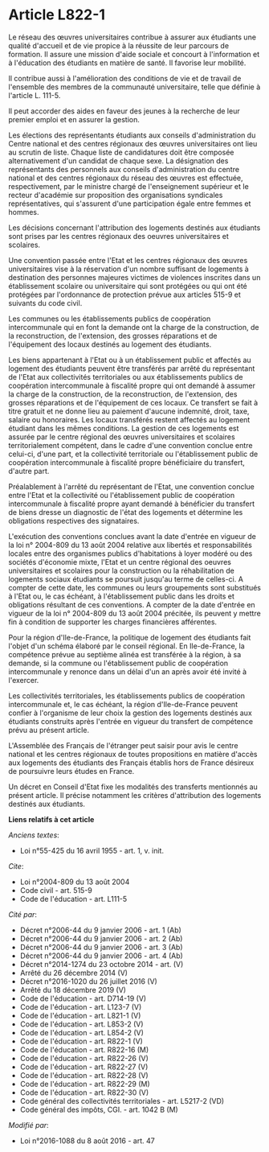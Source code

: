 # Article L822-1

Le réseau des œuvres universitaires contribue à assurer aux étudiants une qualité d'accueil et de vie propice à la réussite
de leur parcours de formation. Il assure une mission d'aide sociale et concourt à l'information et à l'éducation des
étudiants en matière de santé. Il favorise leur mobilité. 

Il contribue aussi à l'amélioration des conditions de vie et de travail de l'ensemble des membres de la communauté
universitaire, telle que définie à l'article L. 111-5.

Il peut accorder des aides en faveur des jeunes à la recherche de leur premier emploi et en assurer la gestion. 

Les élections des représentants étudiants aux conseils d'administration du Centre national et des centres régionaux des
œuvres universitaires ont lieu au scrutin de liste. Chaque liste de candidatures doit être composée alternativement d'un
candidat de chaque sexe. La désignation des représentants des personnels aux conseils d'administration du centre national et
des centres régionaux du réseau des œuvres est effectuée, respectivement, par le ministre chargé de l'enseignement supérieur
et le recteur d'académie sur proposition des organisations syndicales représentatives, qui s'assurent d'une participation
égale entre femmes et hommes. 

Les décisions concernant l'attribution des logements destinés aux étudiants sont prises par les centres régionaux des oeuvres
universitaires et scolaires. 

Une convention passée entre l'Etat et les centres régionaux des œuvres universitaires vise à la réservation d'un nombre
suffisant de logements à destination des personnes majeures victimes de violences inscrites dans un établissement scolaire ou
universitaire qui sont protégées ou qui ont été protégées par l'ordonnance de protection prévue aux articles 515-9 et
suivants du code civil. 

Les communes ou les établissements publics de coopération intercommunale qui en font la demande ont la charge de la
construction, de la reconstruction, de l'extension, des grosses réparations et de l'équipement des locaux destinés au
logement des étudiants. 

Les biens appartenant à l'Etat ou à un établissement public et affectés au logement des étudiants peuvent être transférés par
arrêté du représentant de l'Etat aux collectivités territoriales ou aux établissements publics de coopération intercommunale
à fiscalité propre qui ont demandé à assumer la charge de la construction, de la reconstruction, de l'extension, des grosses
réparations et de l'équipement de ces locaux. Ce transfert se fait à titre gratuit et ne donne lieu au paiement d'aucune
indemnité, droit, taxe, salaire ou honoraires. Les locaux transférés restent affectés au logement étudiant dans les mêmes
conditions. La gestion de ces logements est assurée par le centre régional des œuvres universitaires et scolaires
territorialement compétent, dans le cadre d'une convention conclue entre celui-ci, d'une part, et la collectivité
territoriale ou l'établissement public de coopération intercommunale à fiscalité propre bénéficiaire du transfert, d'autre
part. 

Préalablement à l'arrêté du représentant de l'Etat, une convention conclue entre l'Etat et la collectivité ou l'établissement
public de coopération intercommunale à fiscalité propre ayant demandé à bénéficier du transfert de biens dresse un diagnostic
de l'état des logements et détermine les obligations respectives des signataires. 

L'exécution des conventions conclues avant la date d'entrée en vigueur de la loi n° 2004-809 du 13 août 2004 relative aux
libertés et responsabilités locales entre des organismes publics d'habitations à loyer modéré ou des sociétés d'économie
mixte, l'Etat et un centre régional des oeuvres universitaires et scolaires pour la construction ou la réhabilitation de
logements sociaux étudiants se poursuit jusqu'au terme de celles-ci. A compter de cette date, les communes ou leurs
groupements sont substitués à l'Etat ou, le cas échéant, à l'établissement public dans les droits et obligations résultant de
ces conventions. A compter de la date d'entrée en vigueur de la loi n° 2004-809 du 13 août 2004 précitée, ils peuvent y
mettre fin à condition de supporter les charges financières afférentes. 

Pour la région d'Ile-de-France, la politique de logement des étudiants fait l'objet d'un schéma élaboré par le conseil
régional. En Ile-de-France, la compétence prévue au septième alinéa est transférée à la région, à sa demande, si la commune
ou l'établissement public de coopération intercommunale y renonce dans un délai d'un an après avoir été invité à l'exercer. 

Les collectivités territoriales, les établissements publics de coopération intercommunale et, le cas échéant, la région
d'Ile-de-France peuvent confier à l'organisme de leur choix la gestion des logements destinés aux étudiants construits après
l'entrée en vigueur du transfert de compétence prévu au présent article. 

L'Assemblée des Français de l'étranger peut saisir pour avis le centre national et les centres régionaux de toutes
propositions en matière d'accès aux logements des étudiants des Français établis hors de France désireux de poursuivre leurs
études en France. 

Un décret en Conseil d'Etat fixe les modalités des transferts mentionnés au présent article. Il précise notamment les
critères d'attribution des logements destinés aux étudiants.

**Liens relatifs à cet article**

_Anciens textes_:

  - Loi n°55-425 du 16 avril 1955 - art. 1, v. init.

_Cite_:

  - Loi n°2004-809 du 13 août 2004
  - Code civil - art. 515-9
  - Code de l'éducation - art. L111-5

_Cité par_:

  - Décret n°2006-44 du 9 janvier 2006 - art. 1 (Ab)
  - Décret n°2006-44 du 9 janvier 2006 - art. 2 (Ab)
  - Décret n°2006-44 du 9 janvier 2006 - art. 3 (Ab)
  - Décret n°2006-44 du 9 janvier 2006 - art. 4 (Ab)
  - Décret n°2014-1274 du 23 octobre 2014 - art. (V)
  - Arrêté du 26 décembre 2014 (V)
  - Décret n°2016-1020 du 26 juillet 2016 (V)
  - Arrêté du 18 décembre 2019 (V)
  - Code de l'éducation - art. D714-19 (V)
  - Code de l'éducation - art. L123-7 (V)
  - Code de l'éducation - art. L821-1 (V)
  - Code de l'éducation - art. L853-2 (V)
  - Code de l'éducation - art. L854-2 (V)
  - Code de l'éducation - art. R822-1 (V)
  - Code de l'éducation - art. R822-16 (M)
  - Code de l'éducation - art. R822-26 (V)
  - Code de l'éducation - art. R822-27 (V)
  - Code de l'éducation - art. R822-28 (V)
  - Code de l'éducation - art. R822-29 (M)
  - Code de l'éducation - art. R822-30 (V)
  - Code général des collectivités territoriales - art. L5217-2 (VD)
  - Code général des impôts, CGI. - art. 1042 B (M)

_Modifié par_:

  - Loi n°2016-1088 du 8 août 2016 - art. 47
